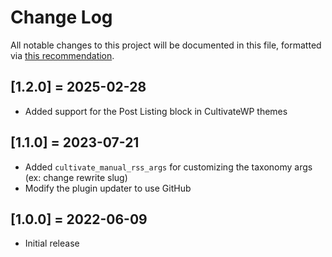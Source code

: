 # Change Log

All notable changes to this project will be documented in this file, formatted via [this recommendation](http://keepachangelog.com/).

## [1.2.0] = 2025-02-28
- Added support for the Post Listing block in CultivateWP themes

## [1.1.0] = 2023-07-21
- Added `cultivate_manual_rss_args` for customizing the taxonomy args (ex: change rewrite slug)
- Modify the plugin updater to use GitHub

## [1.0.0] = 2022-06-09
- Initial release
